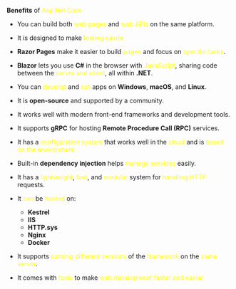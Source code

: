 
**Benefits** of <span style="color:rgb(255, 255, 0)">Asp.Net Core</span>

- You can build both <span style="color:rgb(255, 255, 0)">web pages</span> and <span style="color:rgb(255, 255, 0)">web APIs</span> on the same platform.

- It is designed to make <span style="color:rgb(255, 255, 0)">testing easier.</span>

- **Razor Pages** make it easier to build <span style="color:rgb(255, 255, 0)">pages</span> and focus on <span style="color:rgb(255, 255, 0)">specific</span> <span style="color:rgb(255, 255, 0)">tasks</span>.

- **Blazor** lets you use **C#** in the browser with <span style="color:rgb(255, 255, 0)">JavaScript</span>, sharing code between the <span style="color:rgb(255, 255, 0)">server and client</span>, all within **.NET**.

- You can <span style="color:rgb(255, 255, 0)">develop</span> and <span style="color:rgb(255, 255, 0)">run</span> apps on **Windows**, **macOS**, and **Linux**.

- It is **open-source** and supported by a community.

- It works well with modern front-end frameworks and development tools.

- It supports **gRPC** for hosting **Remote Procedure Call (RPC)** services.

- It has a <span style="color:rgb(255, 255, 0)">configuration</span> <span style="color:rgb(255, 255, 0)">system</span> that works well in the <span style="color:rgb(255, 255, 0)">cloud</span> and is<span style="color:rgb(255, 255, 0)"> based on the environment.</span>

- Built-in **dependency injection** helps <span style="color:rgb(255, 255, 0)">manage services</span> easily.
 
- It has a <span style="color:rgb(255, 255, 0)">lightweight</span>, <span style="color:rgb(255, 255, 0)">fast</span>, and <span style="color:rgb(255, 255, 0)">modular</span> system for <span style="color:rgb(255, 255, 0)">handling</span> <span style="color:rgb(255, 255, 0)">HTTP</span> requests.
 
- It <span style="color:rgb(255, 255, 0)">can</span> be <span style="color:rgb(255, 255, 0)">hosted</span> on:
    - **Kestrel**
    - **IIS**
    - **HTTP.sys**
    - **Nginx**
    - **Docker**
    
- It supports <span style="color:rgb(255, 255, 0)">running</span> <span style="color:rgb(255, 255, 0)">different</span> <span style="color:rgb(255, 255, 0)">versions</span> of the <span style="color:rgb(255, 255, 0)">framework</span> on the <span style="color:rgb(255, 255, 0)">same</span> <span style="color:rgb(255, 255, 0)">server</span>.

- It comes with <span style="color:rgb(255, 255, 0)">tools</span> to make<span style="color:rgb(255, 255, 0)"> web development <span style="color:rgb(255, 255, 0)">faster</span> and <span style="color:rgb(255, 255, 0)">easier</span>.</span> 